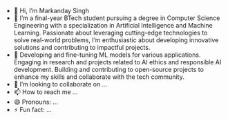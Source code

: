 - 👋 Hi, I’m Markanday Singh
- 👀 I’m a final-year BTech student pursuing a degree in Computer Science Engineering with a specialization in Artificial Intelligence and Machine Learning. Passionate about leveraging cutting-edge technologies to solve real-world problems, I’m enthusiastic about developing innovative solutions and contributing to impactful projects.
- 🌱 Developing and fine-tuning ML models for various applications.
Engaging in research and projects related to AI ethics and responsible AI development.
Building and contributing to open-source projects to enhance my skills and collaborate with the tech community.
- 💞️ I’m looking to collaborate on ...
- 📫 How to reach me ...
- 😄 Pronouns: ...
- ⚡ Fun fact: ...

<!---
markandayRana/markandayRana is a ✨ special ✨ repository because its `README.md` (this file) appears on your GitHub profile.
You can click the Preview link to take a look at your changes.
--->
